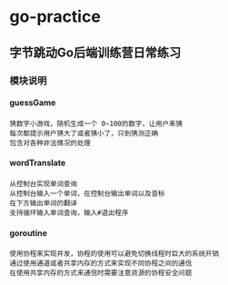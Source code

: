 # go-practice

## 字节跳动Go后端训练营日常练习



### 模块说明

#### guessGame
```
猜数字小游戏，随机生成一个 0~100的数字，让用户来猜
每次都提示用户猜大了或者猜小了，只到猜测正确
包含对各种非法情况的处理
```
#### wordTranslate
```
从控制台实现单词查询
从控制台输入一个单词，在控制台输出单词以及音标
在下方输出单词的翻译
支持循环输入单词查询，输入#退出程序
```
#### goroutine
```
使用协程来实现并发，协程的使用可以避免切换线程时巨大的系统开销
通过使用通道或者共享内存的方式来实现不同协程之间的通信
在使用共享内存的方式来通信时需要注意资源的协程安全问题
```